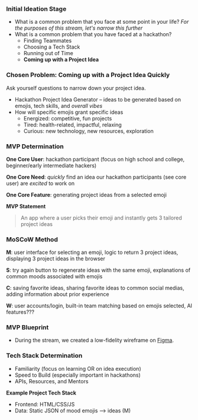 ### Initial Ideation Stage
- What is a common problem that you face at some point in your life?
*For the purposes of this stream, let's narrow this further*
- What is a common problem that you have faced at a hackathon?
  - Finding Teammates
  - Choosing a Tech Stack
  - Running out of Time
  - **Coming up with a Project Idea**
### Chosen Problem: Coming up with a Project Idea Quickly
Ask yourself questions to narrow down your project idea. 
- Hackathon Project Idea Generator – ideas to be generated based on emojis, tech skills, and *overall vibes*
- How will specific emojis grant specific ideas
  - Energized: competitive, fun projects
  - Tired: health-related, impactful, relaxing
  - Curious: new technology, new resources, exploration

### MVP Determination
**One Core User**: hackathon participant (focus on high school and college, beginner/early intermediate hackers) 

**One Core Need**: *quickly* find an idea our hackathon participants (see core user) are *excited* to work on

**One Core Feature**: generating project ideas from a selected emoji 

**MVP Statement**

> An app where a user picks their emoji and instantly gets 3 tailored project ideas

### MoSCoW Method

**M**: user interface for selecting an emoji, logic to return 3 project ideas, displaying 3 project ideas in the browser

**S**: try again button to regenerate ideas with the same emoji, explanations of common moods associated with emojis

**C**: saving favorite ideas, sharing favorite ideas to common social medias, adding information about prior experience

**W**: user accounts/login, built-in team matching based on emojis selected, AI features???

### MVP Blueprint
- During the stream, we created a low-fidelity wireframe on [Figma](https://www.figma.com/design/BD2qlHZdnFZyhtbh9OornG/Untitled?node-id=0-1&t=JXQlKlWxLC6Fh91K-1).

### Tech Stack Determination 
- Familiarity (focus on learning OR on idea execution)
- Speed to Build (especially important in hackathons)
- APIs, Resources, and Mentors 

**Example Project Tech Stack**
- Frontend: HTML/CSS/JS
- Data: Static JSON of mood emojis --> ideas (M)
